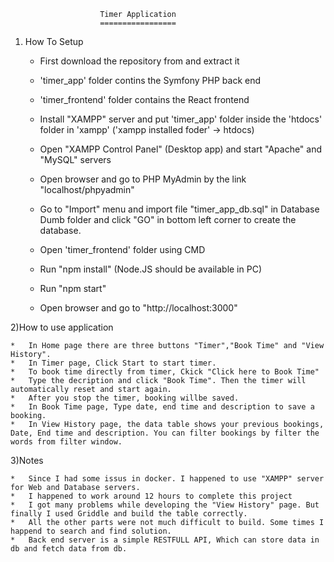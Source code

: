 						Timer Application
						=================

1) How To Setup

	*	First download the repository from and extract it
	*	'timer_app' folder contins the Symfony PHP back end
	*	'timer_frontend' folder contains the React frontend

	*	Install "XAMPP" server and put 'timer_app' folder inside the 'htdocs' folder in 'xampp' ('xampp installed foder' -> htdocs)
	*	Open "XAMPP Control Panel" (Desktop app) and start "Apache" and "MySQL" servers

	*	Open browser and go to PHP MyAdmin by the link "localhost/phpyadmin"
	*	Go to "Import" menu and import file "timer_app_db.sql" in Database Dumb folder and click "GO" in bottom left corner to create the database.

	*	Open 'timer_frontend' folder using CMD
	*	Run "npm install" (Node.JS should be available in PC)
	*	Run "npm start"
	*	Open browser and go to "http://localhost:3000"


2)How to use application

	*	In Home page there are three buttons "Timer","Book Time" and "View History". 
	*	In Timer page, Click Start to start timer. 
	*	To book time directly from timer, Ckick "Click here to Book Time"
	*	Type the decription and click "Book Time". Then the timer will automatically reset and start again. 
	*	After you stop the timer, booking willbe saved. 
	*	In Book Time page, Type date, end time and description to save a booking.
	*	In View History page, the data table shows your previous bookings, Date, End time and description. You can filter bookings by filter the words from filter window.


3)Notes

	*	Since I had some issus in docker. I happened to use "XAMPP" server for Web and Database servers. 
	*	I happened to work around 12 hours to complete this project
	*	I got many problems while developing the "View History" page. But finally I used Griddle and build the table correctly. 
	*	All the other parts were not much difficult to build. Some times I happend to search and find solution. 
	*	Back end server is a simple RESTFULL API, Which can store data in db and fetch data from db. 

